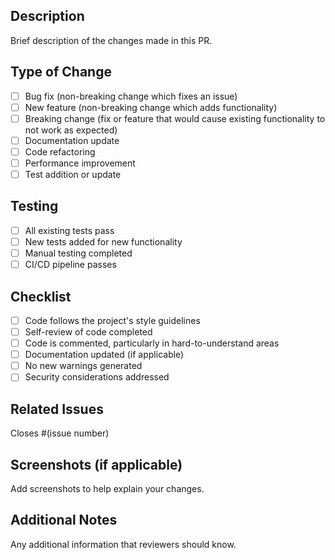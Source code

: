 ## Description
Brief description of the changes made in this PR.

## Type of Change
- [ ] Bug fix (non-breaking change which fixes an issue)
- [ ] New feature (non-breaking change which adds functionality)
- [ ] Breaking change (fix or feature that would cause existing functionality to not work as expected)
- [ ] Documentation update
- [ ] Code refactoring
- [ ] Performance improvement
- [ ] Test addition or update

## Testing
- [ ] All existing tests pass
- [ ] New tests added for new functionality
- [ ] Manual testing completed
- [ ] CI/CD pipeline passes

## Checklist
- [ ] Code follows the project's style guidelines
- [ ] Self-review of code completed
- [ ] Code is commented, particularly in hard-to-understand areas
- [ ] Documentation updated (if applicable)
- [ ] No new warnings generated
- [ ] Security considerations addressed

## Related Issues
Closes #(issue number)

## Screenshots (if applicable)
Add screenshots to help explain your changes.

## Additional Notes
Any additional information that reviewers should know. 
